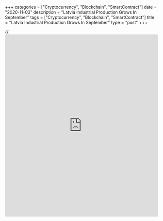 +++
categories = ["Cryptocurrency", "Blockchain", "SmartContract"]
date = "2020-11-03"
description = "Latvia Industrial Production Grows In September"
tags = ["Cryptocurrency", "Blockchain", "SmartContract"]
title = "Latvia Industrial Production Grows In September"
type = "post"
+++

{{<iframe id="large-banner" src="https://www.bounty.group/#slide=21.0" width="100%" height="600" scrolling="no" style="border: 0px solid rgb(216, 221, 230); border-radius: 3px;">}}

Latvia's industrial production rose for the first time in three month in
September, data from the Central Statistical Bureau showed on Tuesday.

Industrial production rose a seasonally adjusted 0.5 percent month-on-
month in September, reversing a 0.5 percent decline in August.

On a yearly basis, industrial production decreased a [calendar](https://www.fintechee.com/web-trader/) adjusted
2.8 percent in September, following a 2.9 percent decline in the
previous month.

Manufacturing output declined 0.6 percent annually in September, while
it grew 0.8 percent from the previous month.

Production in mining and quarrying output grew 21.8 percent, while those
of electricity and gas supply declined 22.7 percent.

For comments and feedback [contact](https://www.playgroundfx.com/contact/): editorial@rtt[news](https://www.letsplayfx.com/blog/forex-news-website/).com

[Economic News][1]

 **What parts of the world are seeing the best (and worst) economic
performances lately? Click[here][2] to check out our [Econ Scorecard][2]
and find out! See up-to-the-moment [ranking](https://www.playgroundfx.com/blog/crypto-exchange-ranking/)s for the best and worst
performers in [GDP][3], [unemployment rate][4], [inflation][5] and much
more.**

   1. www.rtt[news](https://www.letsplayfx.com/blog/forex-news-website/).com/Content/EconomicNews.aspx
   2. www.rtt[news](https://www.letsplayfx.com/blog/forex-news-website/).com/economic-scorecard/world-rank/retail-sales/highest-performance.aspx
   3. www.rtt[news](https://www.letsplayfx.com/blog/forex-news-website/).com/economic-scorecard/world-rank/GDP/highest-performance.aspx
   4. www.rtt[news](https://www.letsplayfx.com/blog/forex-news-website/).com/economic-scorecard/world-rank/unemployment-rate/lowest-performance.aspx
   5. www.rtt[news](https://www.letsplayfx.com/blog/forex-news-website/).com/economic-scorecard/world-rank/CPI/highest-performance.aspx